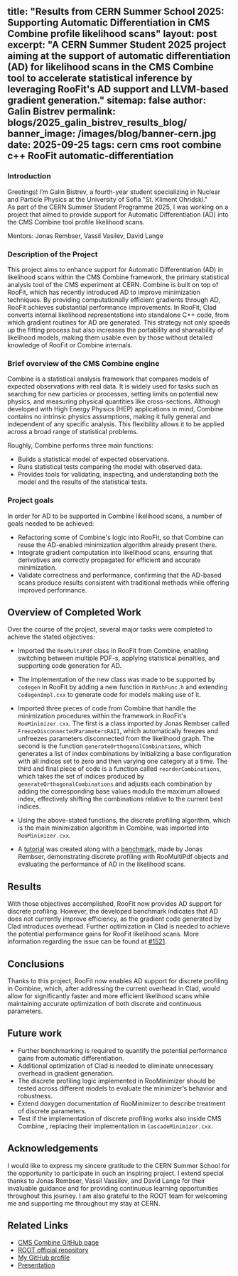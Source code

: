 title: "Results from CERN Summer School 2025: Supporting Automatic 
Differentiation in CMS Combine profile likelihood scans"
layout: post
excerpt: "A CERN Summer Student 2025 project aiming at the support of 
automatic differentiation (AD) for likelihood scans in the CMS Combine 
tool to accelerate statistical inference by leveraging RooFit's AD 
support and LLVM-based gradient generation."
sitemap: false
author: Galin Bistrev
permalink: blogs/2025_galin_bistrev_results_blog/
banner_image: /images/blog/banner-cern.jpg
date: 2025-09-25
tags: cern cms root combine c++ RooFit automatic-differentiation	
---

### **Introduction**
Greetings! I’m Galin Bistrev, a fourth-year student specializing in
 Nuclear and Particle Physics at the University of Sofia "St. Kliment Ohridski."  
As part of the CERN Summer Student Programme 2025, I was working on a 
project that aimed to provide support for Automatic Differentiation 
(AD) into the CMS Combine tool profile likelihood scans.

Mentors: Jonas Rembser, Vassil Vasilev, David Lange

### **Description of the Project**

This project aims to enhance support for Automatic Differentiation (AD) 
in likelihood scans within the CMS Combine framework, the primary 
statistical analysis tool of the CMS experiment at CERN. Combine is 
built on top of RooFit, which has recently introduced AD to improve 
minimization techniques. By providing computationally efficient 
gradients through AD, RooFit achieves substantial performance 
improvements. In RooFit, Clad converts internal likelihood 
representations into standalone C++ code, from which gradient 
routines for AD are generated. This strategy not only speeds up the 
fitting process but also increases the portability and shareability 
of likelihood models, making them usable even by those without 
detailed knowledge of RooFit or Combine internals.

### **Brief overview of the CMS Combine engine**
Combine is a statistical analysis framework that compares models of 
expected observations with real data. It is widely used for tasks such 
as searching for new particles or processes, setting limits on 
potential new physics, and measuring physical quantities like cross-sections. 
Although developed with High Energy Physics (HEP) 
applications in mind, Combine contains no intrinsic physics assumptions, 
making it fully general and independent of any specific analysis. 
This flexibility allows it to be applied across a broad range of 
statistical problems.

Roughly, Combine performs three main functions:

- Builds a statistical model of expected observations.
- Runs statistical tests comparing the model with observed data.
- Provides tools for validating, inspecting, and understanding both the 
model and the results of the statistical tests.

### **Project goals**

In order for AD to be supported in Combine likelihood scans, a number of goals needed to be achieved:

- Refactoring some of Combine's logic into RooFit, so that Combine can 
reuse the AD-enabled minimization algorithm already present there. 
- Integrate gradient computation into likelihood scans, ensuring that 
derivatives are correctly propagated for efficient and accurate minimization.  
- Validate correctness and performance, confirming that the AD-based 
scans produce results consistent with traditional methods while 
offering improved performance.

## **Overview of Completed Work**
Over the course of the project, several major tasks were completed to achieve the stated objectives:

- Imported the `RooMultiPdf` class in RooFit from Combine, enabling 
switching between multiple PDF-s, applying statistical penalties, 
and supporting code generation for AD.
 
- The implementation of the new class was made to be supported by 
`codegen` in RooFit by adding a new function in `MathFunc.h` and 
extending `CodegenImpl.cxx` to generate code for models making use of it.
  
- Imported three pieces of code from Combine that handle the 
minimization procedures within the framework in RooFit's `RooMinimizer.cxx`. 
The first is a class imported by Jonas Rembser 
called `FreezeDisconnectedParametersRAII`, which automatically 
freezes and unfreezes parameters disconnected from the likelihood graph. 
The second is the function `generateOrthogonalCombinations`, which 
generates a list of index combinations by initializing a base 
configuration with all indices set to zero and then varying one category at a time. 
The third and final piece of code is a function called `reorderCombinations`, 
which takes the set of indices produced by `generateOrthogonalCombinations` 
and adjusts each combination by adding the corresponding base values 
modulo the maximum allowed index, effectively shifting the combinations 
relative to the current best indices.

- Using the above-stated functions, the discrete profiling algorithm, 
which is the main minimization algorithm in Combine, was imported 
into `RooMinimizer.cxx`.
- A [tutorial](https://root.cern/doc/master/rf619__discrete__profiling_8py.html) 
was created along with a [benchmark](https://github.com/vgvassilev/clad/issues/1521), 
made by Jonas Rembser, demonstrating discrete profiling with RooMultiPdf objects 
and evaluating the performance of AD in the likelihood scans.  

## **Results**
With those objectives accomplished, RooFit now provides AD support for 
discrete profiling. However, the developed benchmark indicates that AD 
does not currently improve efficiency, as the gradient code generated by 
Clad introduces overhead. Further optimization in Clad is needed to achieve 
the potential performance gains for RooFit likelihood scans. More information 
regarding the issue can be found at [#1521](https://github.com/vgvassilev/clad/issues/1521).

## **Conclusions**
Thanks to this project, RooFit now enables AD support for discrete profiling in Combine, 
which, after addressing the current overhead in Clad, would allow for 
significantly faster and more efficient likelihood scans while maintaining 
accurate optimization of both discrete and continuous parameters. 

## **Future work**
- Further benchmarking is required to quantify the potential performance 
gains from automatic differentiation.
- Additional optimization of Clad is needed to eliminate unnecessary 
overhead in gradient generation.
- The discrete profiling logic implemented in RooMinimizer should be 
tested across different models to evaluate the minimizer’s behavior and 
robustness.
- Extend doxygen documentation of RooMinimizer to describe treatment of discrete 
parameters.
- Test if the implementation of discrete profiling works also inside CMS Combine , 
replacing their implementation in `CascadeMinimizer.cxx`. 

## **Acknowledgements**
I would like to express my sincere gratitude to the CERN Summer School 
for the opportunity to participate in such an inspiring project. 
I extend special thanks to Jonas Rembser, Vassil Vassilev, and David Lange for 
their invaluable guidance and for providing continuous learning opportunities throughout this journey. 
I am also grateful to the ROOT team for welcoming me and supporting me throughout my stay at CERN. 

## **Related Links**
- [CMS Combine GitHub page](https://cms-analysis.github.io/HiggsAnalysis-CombinedLimit/latest/)  
- [ROOT official repository](https://github.com/root-project/root)  
- [My GitHub profile](https://github.com/GalinBistrev2)
- [Presentation](/assets/presentations/CaaS_Weekly_25_09_2025_Galin_Bistrev_AD_in_CMS_Combine.pdf)



